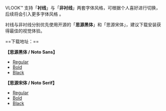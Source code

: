 VLOOK™ 支持「**衬线**」与「**非衬线**」两套字体风格，可根据个人喜好进行切换，后续将会引入更多字体风格
。

衬线与非衬线分别优先使用开源的「**思源黑体**」和「思源宋体」，建议下载安装获得最佳的视觉体验。

==下载地址：==

**【思源黑体 / Noto Sans】**

  - [Regular](https://github.com/googlefonts/noto-cjk/blob/master/NotoSansCJKsc-Regular.otf)
  - [Bold](https://github.com/googlefonts/noto-cjk/blob/master/NotoSansCJKsc-Bold.otf)
  - [Black](https://github.com/googlefonts/noto-cjk/blob/master/NotoSansCJKsc-Black.otf)

**【思源宋体 / Noto Serif】**

  - [Regular](https://github.com/googlefonts/noto-cjk/blob/master/NotoSerifCJKsc-Regular.otf)
  - [Bold](https://github.com/googlefonts/noto-cjk/blob/master/NotoSerifCJKsc-Bold.otf)
  - [Black](https://github.com/googlefonts/noto-cjk/blob/master/NotoSerifCJKsc-Black.otf)